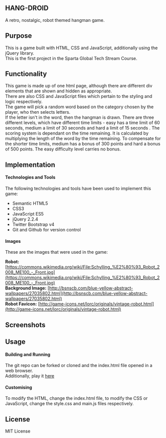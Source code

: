 
## HANG-DROID

A retro, nostalgic, robot themed hangman game.

## Purpose
This is a game built with HTML, CSS and JavaScript, additionally using the jQuery library.  
This is the first project in the Sparta Global Tech Stream Course.  

## Functionality
This game is made up of one html page, although there are different div elements that are shown and hidden as appropriate.  
There are also CSS and JavaScript files which pertain to the styling and logic respectively.  
The game will pick a random word based on the category chosen by the player, who then selects letters.  
If the letter isn't in the word, then the hangman is drawn.
There are three different levels, which have different time limits - easy has a time limit of 60 seconds, medium a limit of 30 seconds and hard a limit of 15 seconds . 
The scoring system is dependant on the time remaining. It is calculated by multiplying the length of the word by the time remaining. To compensate for the shorter time limits, medium has a bonus of 300 points and hard a bonus of 500 points. The easy difficulty level carries no bonus.

## Implementation
#### Technologies and Tools
The following technologies and tools have been used to implement this game:  

* Semantic HTML5
* CSS3
* JavaScript ES5
* jQuery 2.2.4
* Twitter Bootstrap v4
* Git and Github for version control

#### Images
These are the images that were used in the game:
    
**Robot:** [https://commons.wikimedia.org/wiki/File:Schylling_%E2%80%93_Robot_2008_ME100_-_Front.jpg](https://commons.wikimedia.org/wiki/File:Schylling_%E2%80%93_Robot_2008_ME100_-_Front.jpg)  
**Background Image:** [http://bsnscb.com/blue-yellow-abstract-wallpapers/27035802.html](http://bsnscb.com/blue-yellow-abstract-wallpapers/27035802.html)   
**Robot Favicon:** [http://game-icons.net/lorc/originals/vintage-robot.html](http://game-icons.net/lorc/originals/vintage-robot.html)  

## Screenshots



## Usage
#### Building and Running
The git repo can be forked or cloned and the index.html file opened in a web browser.  
Additionally, play it [here](https://sbaxter95.github.io/project-one/)
#### Customising
To modify the HTML, change the index.html file, to modify the CSS or JavaScript, change the style.css and main.js files respectively.

## License
MIT License


